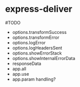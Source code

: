 # express-deliver

#TODO 
 - options.transformSuccess
 - options.transformError
 - options.logError
 - options.logHeadersSent
 - options.showErrorStack
 - options.showInternalErrorData
 - responseData
 - app.all
 - app.use
 - app.param handling?